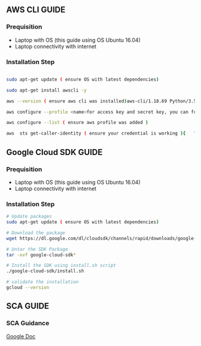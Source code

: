 ## AWS CLI GUIDE

### Prequisition
* Laptop with OS (this guide using OS Ubuntu 16.04)
* Laptop connectivity with internet

### Installation Step
```bash

sudo apt-get update ( ensure OS with latest dependencies)

sudo apt-get install awscli -y

aws --version ( ensure aws cli was installed)aws-cli/1.18.69 Python/3.5.2 Linux/4.15.0-142-generic botocore/1.16.19

aws configure --profile <name>for access key and secret key, you can follow link this here

aws configure --list ( ensure aws profile was added )

aws  sts get-caller-identity ( ensure your credential is working ){   "UserId": "abcdefghijkl",   "Arn": "arn:aws:iam::1234567890:user/user",   "Account": "1234567890"}
```

## Google Cloud SDK GUIDE
### Prequisition
* Laptop with OS (this guide using OS Ubuntu 16.04)
* Laptop connectivity with internet

### Installation Step
```bash
# Update packages
sudo apt-get update ( ensure OS with latest dependencies)

# Download the package
wget https://dl.google.com/dl/cloudsdk/channels/rapid/downloads/google-cloud-sdk-342.0.0-linux-x86_64.tar.gz

# Untar the SDK Package
tar -xvf google-cloud-sdk*

# Install the SDK using install.sh script
./google-cloud-sdk/install.sh

# validate the installation
gcloud --version
```

## SCA GUIDE
### SCA Guidance
[Google Doc](https://docs.google.com/document/d/1AINVTtFfZZ6dIJxSn6NMImCWiLRhYIDdAi4o8VUGPr4/edit#heading=h.kut3tmde557k)
